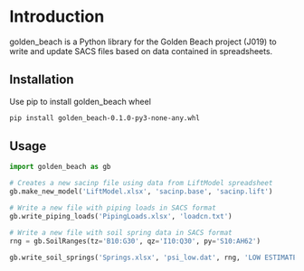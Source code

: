 # Introduction
golden_beach is a Python library for the Golden Beach project (J019) to write and update SACS files based on data contained in spreadsheets.

## Installation
Use pip to install golden_beach wheel
```bash
pip install golden_beach-0.1.0-py3-none-any.whl
```

## Usage
```python
import golden_beach as gb

# Creates a new sacinp file using data from LiftModel spreadsheet
gb.make_new_model('LiftModel.xlsx', 'sacinp.base', 'sacinp.lift')

# Write a new file with piping loads in SACS format
gb.write_piping_loads('PipingLoads.xlsx', 'loadcn.txt')

# Write a new file with soil spring data in SACS format
rng = gb.SoilRanges(tz='B10:G30', qz='I10:Q30', py='S10:AH62')

gb.write_soil_springs('Springs.xlsx', 'psi_low.dat', rng, 'LOW ESTIMATE')
```

